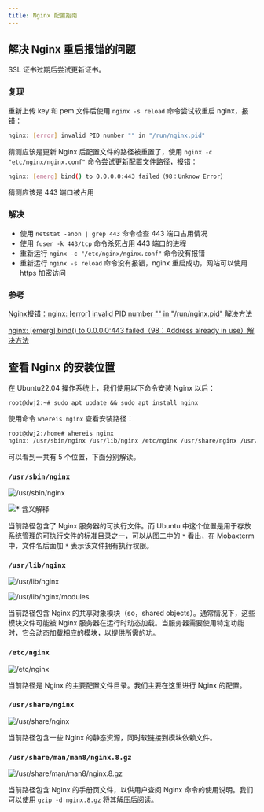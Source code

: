 ```yaml
---
title: Nginx 配置指南
---
```


## 解决 Nginx 重启报错的问题

SSL 证书过期后尝试更新证书。

### 复现

重新上传 key 和 pem 文件后使用 `nginx -s reload` 命令尝试软重启 nginx，报错：

```bash
nginx: [error] invalid PID number "" in "/run/nginx.pid"
```

猜测应该是更新 Nginx 后配置文件的路径被重置了，使用 `nginx -c "etc/nginx/nginx.conf"` 命令尝试更新配置文件路径，报错：

```bash
nginx: [emerg] bind() to 0.0.0.0:443 failed（98：Unknow Error）
```

猜测应该是 443 端口被占用

### 解决

- 使用 `netstat -anon | grep 443` 命令检查 443 端口占用情况
- 使用 `fuser -k 443/tcp` 命令杀死占用 443 端口的进程
- 重新运行 `nginx -c "/etc/nginx/nginx.conf"` 命令没有报错
- 重新运行 `nginx -s reload` 命令没有报错，nginx 重启成功，网站可以使用 https 加密访问

### 参考

[Nginx报错：nginx: [error] invalid PID number "" in "/run/nginx.pid" 解决方法](https://zhuanlan.zhihu.com/p/514997796)

[nginx: [emerg] bind() to 0.0.0.0:443 failed（98：Address already in use）解决方法](https://blog.51cto.com/u_15127641/4114557)

## 查看 Nginx 的安装位置

在 Ubuntu22.04 操作系统上，我们使用以下命令安装 Nginx 以后：

```nginx
root@dwj2:~# sudo apt update && sudo apt install nginx
```

使用命令 `whereis nginx` 查看安装路径：

```bash
root@dwj2:/home# whereis nginx
nginx: /usr/sbin/nginx /usr/lib/nginx /etc/nginx /usr/share/nginx /usr/share/man/man8/nginx.8.gz
```

可以看到一共有 5 个位置，下面分别解读。

### `/usr/sbin/nginx`

![/usr/sbin/nginx](https://cdn.dwj601.cn/images/202404031007306.png)

![* 含义解释](https://cdn.dwj601.cn/images/202404031011583.png)

当前路径包含了 Nginx 服务器的可执行文件。而 Ubuntu 中这个位置是用于存放系统管理的可执行文件的标准目录之一，可以从图二中的 `*` 看出，在 Mobaxterm 中，文件名后面加 `*` 表示该文件拥有执行权限。

### `/usr/lib/nginx`

![/usr/lib/nginx](https://cdn.dwj601.cn/images/202404031019394.png)

![/usr/lib/nginx/modules](https://cdn.dwj601.cn/images/202404031014214.png)

当前路径包含 Nginx 的共享对象模块（so，shared objects）。通常情况下，这些模块文件可能被 Nginx 服务器在运行时动态加载。当服务器需要使用特定功能时，它会动态加载相应的模块，以提供所需的功。

### `/etc/nginx`

![/etc/nginx](https://cdn.dwj601.cn/images/202404031027880.png)

当前路径是 Nginx 的主要配置文件目录。我们主要在这里进行 Nginx 的配置。

### `/usr/share/nginx`

![/usr/share/nginx](https://cdn.dwj601.cn/images/202404031027018.png)

当前路径包含一些 Nginx 的静态资源，同时软链接到模块依赖文件。

### `/usr/share/man/man8/nginx.8.gz`

![/usr/share/man/man8/nginx.8.gz](https://cdn.dwj601.cn/images/202404031303783.png)

当前路径包含 Nginx 的手册页文件，以供用户查阅 Nginx 命令的使用说明。我们可以使用 `gzip -d nginx.8.gz` 将其解压后阅读。

